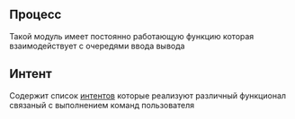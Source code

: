## Процесс
Такой модуль имеет постоянно работающую функцию которая взаимодействует с очередями ввода вывода
## Интент
Содержит список [интентов]([[Интенты]]) которые реализуют различный функционал связаный с выполнением команд пользователя 